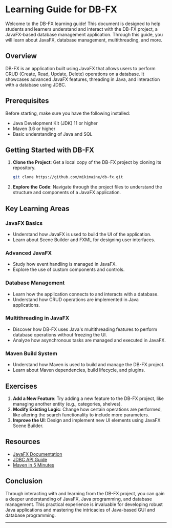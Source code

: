 # Learning Guide for DB-FX

Welcome to the DB-FX learning guide! This document is designed to help students and learners understand and interact with the DB-FX project, a JavaFX-based database management application. Through this guide, you will learn about JavaFX, database management, multithreading, and more.

## Overview

DB-FX is an application built using JavaFX that allows users to perform CRUD (Create, Read, Update, Delete) operations on a database. It showcases advanced JavaFX features, threading in Java, and interaction with a database using JDBC.

## Prerequisites

Before starting, make sure you have the following installed:
- Java Development Kit (JDK) 11 or higher
- Maven 3.6 or higher
- Basic understanding of Java and SQL

## Getting Started with DB-FX

1. **Clone the Project**: Get a local copy of the DB-FX project by cloning its repository.
   ```bash
   git clone https://github.com/mikimaine/db-fx.git
   ```
2. **Explore the Code**: Navigate through the project files to understand the structure and components of a JavaFX application.

## Key Learning Areas

### JavaFX Basics
- Understand how JavaFX is used to build the UI of the application.
- Learn about Scene Builder and FXML for designing user interfaces.

### Advanced JavaFX
- Study how event handling is managed in JavaFX.
- Explore the use of custom components and controls.

### Database Management
- Learn how the application connects to and interacts with a database.
- Understand how CRUD operations are implemented in Java applications.

### Multithreading in JavaFX
- Discover how DB-FX uses Java's multithreading features to perform database operations without freezing the UI.
- Analyze how asynchronous tasks are managed and executed in JavaFX.

### Maven Build System
- Understand how Maven is used to build and manage the DB-FX project.
- Learn about Maven dependencies, build lifecycle, and plugins.

## Exercises

1. **Add a New Feature**: Try adding a new feature to the DB-FX project, like managing another entity (e.g., categories, shelves).
2. **Modify Existing Logic**: Change how certain operations are performed, like altering the search functionality to include more parameters.
3. **Improve the UI**: Design and implement new UI elements using JavaFX Scene Builder.

## Resources

- [JavaFX Documentation](https://openjfx.io/)
- [JDBC API Guide](https://docs.oracle.com/javase/8/docs/technotes/guides/jdbc/)
- [Maven in 5 Minutes](https://maven.apache.org/guides/getting-started/maven-in-five-minutes.html)

## Conclusion

Through interacting with and learning from the DB-FX project, you can gain a deeper understanding of JavaFX, Java programming, and database management. This practical experience is invaluable for developing robust Java applications and mastering the intricacies of Java-based GUI and database programming.

---